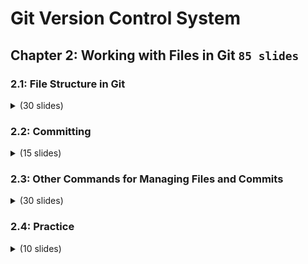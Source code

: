 # Git Version Control System

## Chapter 2: Working with Files in Git `85 slides`

### 2.1: File Structure in Git

<details>
    <summary>(30 slides)</summary>
    <br>
<img src="slides/001.png">
<img src="slides/002.png">
<img src="slides/003.png">
<img src="slides/004.png">
<img src="slides/005.png">
<img src="slides/006.png">
<img src="slides/007.png">
<img src="slides/008.png">
<img src="slides/009.png">
<img src="slides/010.png">
<img src="slides/011.png">
<img src="slides/012.png">
<img src="slides/013.png">
<img src="slides/014.png">
<img src="slides/015.png">
<img src="slides/016.png">
<img src="slides/017.png">
<img src="slides/018.png">
<img src="slides/019.png">
<img src="slides/020.png">
<img src="slides/021.png">
<img src="slides/022.png">
<img src="slides/023.png">
<img src="slides/024.png">
<img src="slides/025.png">
<img src="slides/026.png">
<img src="slides/027.png">
<img src="slides/028.png">
<img src="slides/029.png">
</details>

### 2.2: Committing

<details>
    <summary>(15 slides)</summary>
    <br>
<img src="slides/030.png">
<img src="slides/031.png">
<img src="slides/032.png">
<img src="slides/033.png">
<img src="slides/034.png">
<img src="slides/035.png">
<img src="slides/036.png">
<img src="slides/037.png">
<img src="slides/038.png">
<img src="slides/039.png">
<img src="slides/040.png">
<img src="slides/041.png">
<img src="slides/042.png">
<img src="slides/043.png">
<img src="slides/044.png">
<img src="slides/045.png">
</details>

### 2.3: Other Commands for Managing Files and Commits

<details>
    <summary>(30 slides)</summary>
    <br>
<img src="slides/046.png">
<img src="slides/047.png">
<img src="slides/048.png">
<img src="slides/049.png">
<img src="slides/050.png">
<img src="slides/051.png">
<img src="slides/052.png">
<img src="slides/053.png">
<img src="slides/054.png">
<img src="slides/055.png">
<img src="slides/056.png">
<img src="slides/057.png">
<img src="slides/058.png">
<img src="slides/059.png">
<img src="slides/060.png">
<img src="slides/061.png">
<img src="slides/062.png">
<img src="slides/063.png">
<img src="slides/064.png">
<img src="slides/065.png">
<img src="slides/066.png">
<img src="slides/067.png">
<img src="slides/068.png">
<img src="slides/069.png">
<img src="slides/070.png">
<img src="slides/071.png">
<img src="slides/072.png">
<img src="slides/073.png">
<img src="slides/074.png">
<img src="slides/075.png">
<img src="slides/076.png">
<img src="slides/077.png">
</details>

### 2.4: Practice

<details>
    <summary>(10 slides)</summary>
    <br>
<img src="slides/078.png">
<img src="slides/079.png">
<img src="slides/080.png">
<img src="slides/081.png">
<img src="slides/082.png">
<img src="slides/083.png">
<img src="slides/084.png">
<img src="slides/085.png">
<img src="slides/086.png">
</details>

